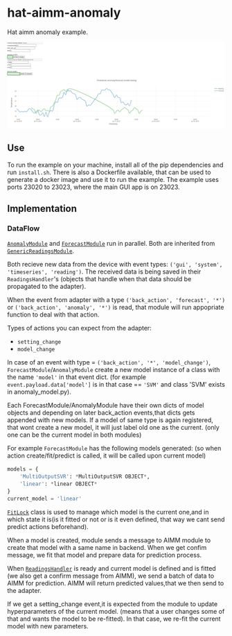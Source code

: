 # hat-aimm-anomaly
Hat aimm anomaly example.

![GUI screenshot](scr.png)

## Use

To run the example on your machine, install all of the pip dependencies and run
`install.sh`. There is also a Dockerfile available, that can be used to generate a
docker image and use it to run the example. The example uses ports 23020 to 23023, where
the main GUI app is on 23023.


## Implementation


### DataFlow

[```AnomalyModule```](src_py/air_supervision/modules/controller/anomaly.py) and
[```ForecastModule```](src_py/air_supervision/modules/controller/forecast.py)
run in parallel. Both are inherited from
[```GenericReadingsModule```](src_py/air_supervision/modules/controller/common.py).

Both recieve new data from the device with event types: ```('gui', 'system',
'timeseries', 'reading')```. The received data is being saved in their
```ReadingsHandler```'s (objects that handle when that data should be
propagated to the adapter).

When the event from adapter with a type ```('back_action', 'forecast', '*')```
or ```('back_action', 'anomaly', '*')``` is read, that module will run
appopriate function to deal with that action.

Types of actions you can expect from the adapter:

* ```setting_change```
* ```model_change```

In case of an event with type = ```('back_action', '*', 'model_change')```,
```ForecastModule```/```AnomalyModule``` create a new model instance of a class
with the name ```'model'``` in that event dict. (for example
```event.payload.data['model']``` is in that case == ```'SVM'``` and class
'SVM' exists in anomaly_model.py).

Each ForecastModule/AnomalyModule have their own dicts of model objects and
depending on later back_action events,that dicts gets appended with new models.
If a model of same type is again registered, that wont create a new model, it
will just label old one as the current. (only one can be the current model in
both modules)

For example ```ForecastModule``` has the following models generated: (so when
action create/fit/predict is called, it will be called upon current model)
```py
models = {
    'MultiOutputSVR': *MultiOutputSVR OBJECT*,
    'linear': *linear OBJECT*
}
current_model = 'linear'
```


[```FitLock```](src_py/air_supervision/modules/controller/common.py) class is
used to manage which model is the current one,and in which state it is(is it
fitted or not or is it even defined, that way we cant send predict actions
beforehand).

When a model is created, module sends a message to AIMM module to create that
model with a same name in backend. When we get confim message, we fit that
model and prepare data for prediction process.

When
[```ReadingsHandler```](src_py/air_supervision/modules/controller/common.py)
is ready and current model is defined and is fitted (we also get a confirm
message from AIMM), we send a batch of data to AIMM for prediction.  AIMM will
return predicted values,that we then send to the adapter.


If we get a setting_change event,it is expected from the module to update
hyperparameters of the current model. (means that a user changes some of that
and wants the model to be re-fitted). In that case, we re-fit the current model
with new parameters.
